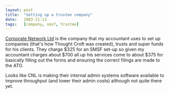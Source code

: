 ```yaml
---
layout: post
title:  "Setting up a trustee company"
date:   2003-11-13
tags:   [company, smsf, trustee]
---
```


[Corporate Network Ltd](http://www.incorporations.com.au/) is the
company that my accountant uses to set up companies (that's how Thought
Croft was created), trusts and super funds for his clients.  They charge
$325 for an SMSF set-up so given my accountant charges about $700 all up
his services come to about $375 for basically filling out the forms and
ensuring the correct filings are made to the ATO.

Looks like CNL is making their internal admin systems software available
to improve throughput (and lower their admin costs) although not quite
there yet.

